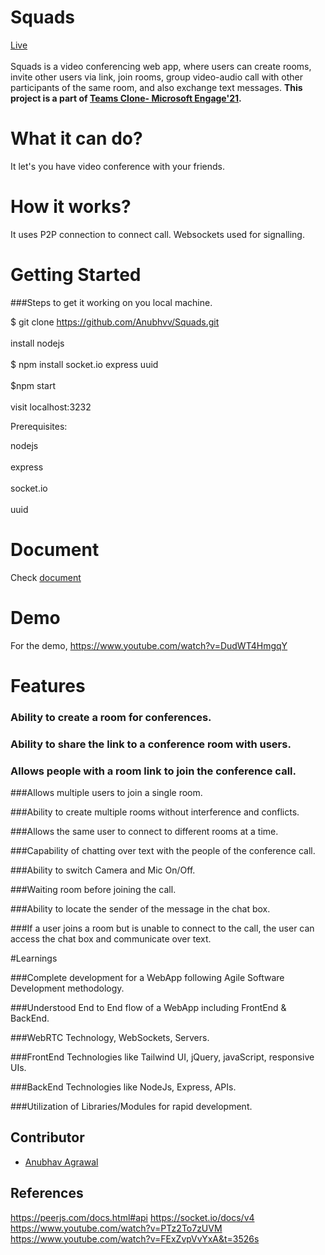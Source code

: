 

# Squads
[Live](http://squads-app.herokuapp.com/)
<br></br>
Squads is a video conferencing web app, where users can create rooms, invite other users via link, join rooms, group video-audio call with other participants of the same room, and also exchange text messages.
**This project is a part of [Teams Clone- Microsoft Engage'21](https://microsoft.acehacker.com/engage2021/?mc_cid=1b332f034a&mc_eid=6724c88fad).** 

#  What it can do?
It let's you have video conference with your friends.

#  How it works?
It uses P2P connection to connect call. Websockets used for signalling.

# Getting Started

###Steps to get it working on you local machine.

$ git clone https://github.com/Anubhvv/Squads.git
<br></br>
install nodejs
<br></br>
$ npm install socket.io express uuid 
<br></br>
$npm start
<br></br>
visit localhost:3232


Prerequisites:

nodejs  <br></br>
express <br></br>
socket.io<br></br>
uuid

# Document
Check [document](https://docs.google.com/document/d/e/2PACX-1vQeibxTE70tw_liuFQZH8iWaydE82EAzt3189OP7guS-qp-Dp-aB9jURthJihYCb1ft0Aoe79lAMNuO/pub)

# Demo
For the demo, https://www.youtube.com/watch?v=DudWT4HmgqY


# Features

### Ability to create a room for conferences.

### Ability to share the link to a conference room with users.

### Allows people with a room link to join the conference call.

###Allows multiple users to join a single room.

###Ability to create multiple rooms without interference and conflicts.

###Allows the same user to connect to different rooms at a time.

###Capability of chatting over text with the people of the conference call.

###Ability to switch Camera and Mic On/Off.

###Waiting room before joining the call.

###Ability to locate the sender of the message in the chat box.

###If a user joins a room but is unable to connect to the call, the user can access the chat box and communicate over text.

#Learnings

###Complete development for a WebApp following Agile Software Development methodology.

###Understood End to End flow of a WebApp including FrontEnd & BackEnd.

###WebRTC Technology, WebSockets, Servers.

###FrontEnd Technologies like Tailwind UI, jQuery, javaScript, responsive UIs.

###BackEnd Technologies like NodeJs, Express, APIs.

###Utilization of Libraries/Modules for rapid development.

## Contributor
- [Anubhav Agrawal](https://github.com/anubhvv)



## References
https://peerjs.com/docs.html#api
https://socket.io/docs/v4
https://www.youtube.com/watch?v=PTz2To7zUVM
https://www.youtube.com/watch?v=FExZvpVvYxA&t=3526s
